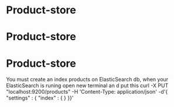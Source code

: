 # Product-store
# Product-store
# Product-store
You must create an index products on ElasticSearch db, when your ElasticSearch is runing open new terminal an d put this curl -X PUT "localhost:9200/products" -H 'Content-Type: application/json' -d'{ "settings" : { "index" : { } }}'
